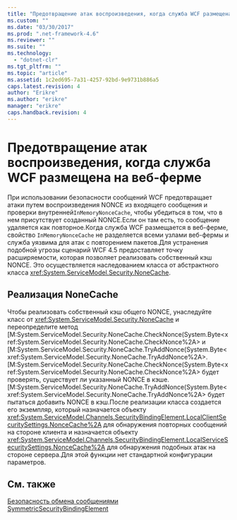```yaml
---
title: "Предотвращение атак воспроизведения, когда служба WCF размещена на веб-ферме | Microsoft Docs"
ms.custom: ""
ms.date: "03/30/2017"
ms.prod: ".net-framework-4.6"
ms.reviewer: ""
ms.suite: ""
ms.technology: 
  - "dotnet-clr"
ms.tgt_pltfrm: ""
ms.topic: "article"
ms.assetid: 1c2ed695-7a31-4257-92bd-9e9731b886a5
caps.latest.revision: 4
author: "Erikre"
ms.author: "erikre"
manager: "erikre"
caps.handback.revision: 4
---
```

# Предотвращение атак воспроизведения, когда служба WCF размещена на веб-ферме
При использовании безопасности сообщений WCF предотвращает атаки путем воспроизведения NONCE из входящего сообщения и проверки внутренней`InMemoryNonceCache`, чтобы убедиться в том, что в нем присутствует созданный NONCE.Если он там есть, то сообщение удаляется как повторное.Когда служба WCF размещается в веб\-ферме, свойство `InMemoryNonceCache` не разделяется всеми узлами веб\-фермы и служба уязвима для атак с повторением пакетов.Для устранения подобной угрозы сценарий WCF 4.5 предоставляет точку расширяемости, которая позволяет реализовать собственный кэш NONCE. Это осуществляется наследованием класса от абстрактного класса <xref:System.ServiceModel.Security.NoneCache>.  
  
## Реализация NoneCache  
 Чтобы реализовать собственный кэш общего NONCE, унаследуйте класс от <xref:System.ServiceModel.Security.NoneCache> и переопределите метод [M:System.ServiceModel.Security.NoneCache.CheckNonce\(System.Byte\<xref:System.ServiceModel.Security.NoneCache.CheckNonce%2A> и [M:System.ServiceModel.Security.NoneCache.TryAddNonce\(System.Byte\<xref:System.ServiceModel.Security.NoneCache.TryAddNonce%2A>.[M:System.ServiceModel.Security.NoneCache.CheckNonce\(System.Byte\<xref:System.ServiceModel.Security.NoneCache.CheckNonce%2A> будет проверять, существует ли указанный NONCE в кэше.[M:System.ServiceModel.Security.NoneCache.TryAddNonce\(System.Byte\<xref:System.ServiceModel.Security.NoneCache.TryAddNonce%2A> будет пытаться добавить NONCE в кэш.После реализации класса создается его экземпляр, который назначается объекту <xref:System.ServiceModel.Channels.SecurityBindingElement.LocalClientSecuritySettings.NonceCache%2A> для обнаружения повторных сообщений на стороне клиента и назначается объекту <xref:System.ServiceModel.Channels.SecurityBindingElement.LocalServiceSecuritySettings.NonceCache%2A> для обнаружения подобных атак на стороне сервера.Для этой функции нет стандартной конфигурации параметров.  
  
## См. также  
 [Безопасность обмена сообщениями](../../../../docs/framework/wcf/feature-details/message-security-in-wcf.md)   
 [SymmetricSecurityBindingElement](../../../../docs/framework/wcf/diagnostics/wmi/symmetricsecuritybindingelement.md)